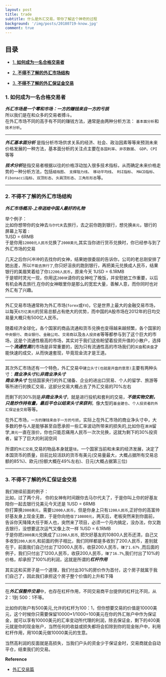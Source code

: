 ```yaml
---
layout: post
title: trade
subtitle: 什么是外汇交易，带你了解这个神奇的过程      
background: '/img/posts/20180719-know.jpg'
comment: true
---
```


## 目录

- [1. **如何成为一名合格交易者**](#1)

- [2. **不得不了解的外汇市场结构**](#2)

- [3. **不得不了解的外汇保证金交易**](#3)

<h3 id="1">1. 如何成为一名合格交易者</h3>

***外汇市场是一个零和市场：一方的赚钱来自一方的亏损***   
所以我们是在和众多的交易者搏斗。   
在外汇市场不同的高手有不同的赚钱方法，通常是由两种分析方法： `基本面分析`和`技术分析`。   

---
***外汇基本面分析*** 是指分析市场供求关系的经济、社会、政治因素等等来预测未来价格发展的一种方法，基本面分析的关注点主要在`各国利率`、`非农数据`、 `GDP`、`CPI` 等等    


***技术分析***是指交易者根据以往的价格浮动加入很多技术指标，从而确定未来价格走势的一种分析方法，包括`蜡烛图`、 `支撑阻力线`、 `移动平均线`、 `RSI指标`、	`MACD指标`、`Fibonacci指标`、`双顶形态`、`头肩顶形态`、`三角形形态`等。

---   

<h3 id="2">2. 不得不了解的外汇市场结构</h3>

***外汇市场概况-上帝送给中国人最好的礼物***   

举个例子：   
比如你想带你的女神去`马尔代夫`去旅行，去之前你跑到银行，想兑换`美元`，银行的屏幕上写着 :   
	1USD = 6RMB   
于是你用`12000元人民币`兑换了`2000美元`,其实当你进行货币兑换时，你已经参与到了外汇市场的交易   

几天之后你兴冲冲的去找你的女神，结果她很委屈的告诉你，公司的老总刚安排了她出差，所以`不能去旅行了`,你只好沮丧的跑到银行，再把美元兑换成人民币，结果银行的美眉笑着给了你`12200人民币`，原来今天
	1USD = 6.1RMB   
于是顿时灵光一现，你用这`200块`请你的女神吃了晚饭，并安慰她工作重要，以后有机会再去旅行,在你的女神眼里你是那么的宽宏大量，善解人意，而你同时也对外汇有了兴趣。   

---
外汇交易市场通常称为外汇市场(`forex`或`FX`)，它是世界上最大的金融交易市场，以每天`6万亿美元`的贸易总额占有绝大的优势，而中国的A股市场在2012年的日均交易量大概只有500亿人民币。  

随着经济全球化，各个国家的商品流通和货币兑换也变得越来越频繁，各个国家的`中央银行`、`商业银行`、`金融公司`、`交易商`以及`各人投资者`等等都参与到了这个巨大的市场，这是个流通性极高的市场，其实对于我们这些盼望着投资升值的小散户，选择一个***流通性高***的市场是非常重要的，因为只有流通性高的市场我们的`买盘`和`卖盘`才能快速的成交，从而快速套现，毕竟现金流才是王道。

---  
其次外汇市场还有一个特色，外汇交易中`建立头寸(也就是开盘的意思)`主要有两种头寸：***商业净头寸***和***非商业净头寸***    
***商业净头寸*** 包括国家央行的外汇储备、企业的进出口贸易、个人的留学、旅游等等所进行的换汇交易，这部分交易大概占去了外汇交易的70%左右   

而剩下的30%则是***非商业净头寸***，就是进行投机和套利的交易，***不做实物交割，只是炒作持有量，最后平仓以结束头寸来获利***，像大型的`基金建仓`、`个人投资者的外汇保证金交易`等等。  

在外汇市场，`一方的赚钱来自于一方的亏损`，实际上在外汇市场的商业净头寸中，大多数的参与人是能够甚至自愿承担一些汇率波动所带来的损失的,比如你在`澳洲`留学,`澳元`一直在涨价，你也只能忍痛用人民币一次次兑换，这就为剩下的30%投资者，留下了巨大的利润空间   

所谓的`外汇交易`,交易的物品本身就是`钱`，一个国家当前和未来的经济发展，决定了本国货币的质量，目前比较活跃的货币有美元(交易量最大，大概占据所有交易总额的85%)、欧元(份额大概在49%左右)、日元(大概占据第三位)

---
<h3 id="3">3. 不得不了解的外汇保证金交易</h3>

我们继续前面的例子：   
比如，过了两个月，   你的女神有时间跟你去马尔代夫了，于是你叫上你的好基友陪你一起去银行兑美元今天还是
	1USD = 6RMB  
你打算换`2000美元`，需要`12000人民币`，但是你身上只有`1200人民币`,正好你的高富帅好基友身上现金无数，于是你向他`借了10800元`，两天后，老板突然来到你面前，告诉你天降降大任于斯人也，突然来了项目，必须一个月内搞定，没办法，你又跑去银行，没想要这次运气又像上次一样
	1USD = 6.1RMB   
于是你把`2000美元`兑换成了`12200人民币`,
把欠好基友的10800人民币还清，自己又多收到`200人民币`,和前面的例子相比，我们同样都是多收到了200人民币，差别就在于，前面我们自己付出了12000人民币，收获200人民币，`赚了1.67%` ,而后面的例子，我们只付出了1200人民币，收获200人民币，`赚了16.7%`,我们付出了10%的价格，却承担了100%的利润，这就是所谓的***杠杆作用***   

其实这和买房子是一个道理，我们付出30%的房价作为首付，这个房子就属于我们自己了，因此我们承担这个房子整个价值的上升和下降

---
在***外汇保整件交易***中，也存在杠杆作用，不同交易商平台提供的杠杆比不同，从2：1到 500：1不等。
   
比如你的账户有500美元,允许的杠杆为100：1，但你想要交易的价值是10000美元，这个时候你只需要保留10000*1/1000=100美元在你的外汇账户中作为保证金，就可以享有10000美元的汇率变动所代理的利润，除去保证金，剩下的400美元就是你的现金账户，当然任何的收益或损失都将会扣除到你的现金账户中，利用杠杆作用，用100美元做10000美元的生意。    

当然高利润的反面就是高损失，当我们户头的资金少于保证金时，交易商就会自动平仓，结束我们的交易。

**Reference**

- [外汇交易篇](https://mp.weixin.qq.com/s?__biz=MzI5MDc4MjU4MQ==&mid=2247483710&idx=3&sn=97839e95a6069456fffcd0f0ba16fe67&scene=21#wechat_redirect)
